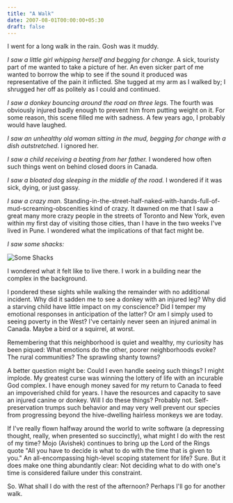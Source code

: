 ```yaml
---
title: "A Walk"
date: 2007-08-01T00:00:00+05:30
draft: false
---
```


I went for a long walk in the rain. Gosh was it muddy.

_I saw a little girl whipping herself and begging for change._  A sick, touristy part of me wanted to take a picture of her. An even sicker part of me wanted to borrow the whip to see if the sound it produced was representative of the pain it inflicted. She tugged at my arm as I walked by; I shrugged her off as politely as I could and continued.

_I saw a donkey bouncing around the road on three legs._ The fourth was obviously injured badly enough to prevent him from putting weight on it. For some reason, this scene filled me with sadness. A few years ago, I probably would have laughed.

_I saw an unhealthy old woman sitting in the mud, begging for change with a dish outstretched._ I ignored her.

_I saw a child receiving a beating from her father._ I wondered how often such things went on behind closed doors in Canada.

_I saw a bloated dog sleeping in the middle of the road._ I wondered if it was sick, dying, or just gassy.

_I saw a crazy man._ Standing-in-the-street-half-naked-with-hands-full-of-mud-screaming-obscenities kind of crazy. It dawned on me that I saw a great many more crazy people in the streets of Toronto and New York, even within my first day of visiting those cities, than I have in the two weeks I've lived in Pune. I wondered what the implications of that fact might be.

_I saw some shacks:_

![Some Shacks](/img/2007-08-01-shacks.jpg)

I wondered what it felt like to live there. I work in a building near the complex in the background.

I pondered these sights while walking the remainder with no additional incident. Why did it sadden me to see a donkey with an injured leg? Why did a starving child have little impact on my conscience? Did I temper my emotional responses in anticipation of the latter? Or am I simply used to seeing poverty in the West? I've certainly never seen an injured animal in Canada. Maybe a bird or a squirrel, at worst.

Remembering that this neighborhood is quiet and wealthy, my curiosity has been piqued: What emotions do the other, poorer neighborhoods evoke? The rural communities? The sprawling shanty towns?

A better question might be: Could I even handle seeing such things? I might implode. My greatest curse was winning the lottery of life with an incurable God complex. I have enough money saved for my return to Canada to feed an impoverished child for years. I have the resources and capacity to save an injured canine or donkey. Will I do these things? Probably not. Self-preservation trumps such behavior and may very well prevent our species from progressing beyond the hive-dwelling hairless monkeys we are today.

If I've really flown halfway around the world to write software (a depressing thought, really, when presented so succinctly), what might I do with the rest of my time? Mojo (Avishek) continues to bring up the Lord of the Rings quote "All you have to decide is what to do with the time that is given to you." An all-encompassing high-level scoping statement for life? Sure. But it does make one thing abundantly clear: Not deciding what to do with one's time is considered failure under this constraint.

So. What shall I do with the rest of the afternoon? Perhaps I'll go for another walk.

